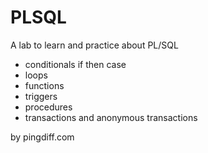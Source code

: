 PLSQL
=====

A lab to learn and practice about PL/SQL

 - conditionals if then case
 - loops
 - functions
 - triggers
 - procedures
 - transactions and anonymous transactions

 by pingdiff.com